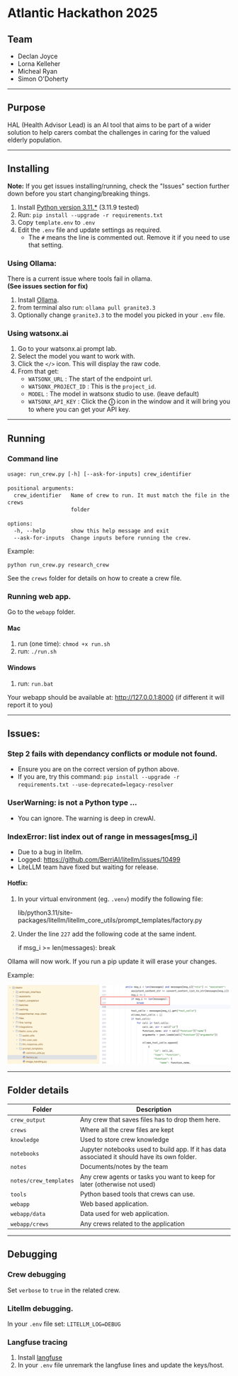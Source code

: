 # Atlantic Hackathon 2025

## Team

- Declan Joyce
- Lorna Kelleher
- Micheal Ryan
- Simon O'Doherty

---
## Purpose

HAL (Health Advisor Lead) is an AI tool that aims to be part of a wider solution to help carers combat the challenges in caring for the valued elderly population.

---
## Installing

**Note:** If you get issues installing/running, check the "Issues" section further down before you start changing/breaking things. 

1. Install [Python version 3.11.*](https://www.python.org/downloads/) (3.11.9 tested)
2. Run: `pip install --upgrade -r requirements.txt`
3. Copy `template.env` to `.env`
4. Edit the `.env` file and update settings as required. 
   - The `#` means the line is commented out. Remove it if you need to use that setting.

### Using Ollama: 
There is a current issue where tools fail in ollama.<br>
**(See issues section for fix)**

1. Install [Ollama](https://ollama.com).
2. from terminal also run: `ollama pull granite3.3`
3. Optionally change `granite3.3` to the model you picked in your `.env` file.

### Using watsonx.ai 
1. Go to your watsonx.ai prompt lab.
2. Select the model you want to work with.
3. Click the `</>` icon. This will display the raw code.
4. From that get: 
   - `WATSONX_URL` : The start of the endpoint url.
   - `WATSONX_PROJECT_ID` : This is the `project_id`. 
   - `MODEL` : The model in watsonx studio to use. (leave default)
   - `WATSONX_API_KEY` : Click the **ⓘ** icon in the window and it will bring you to where you can get your API key. 

---
## Running

### Command line


    usage: run_crew.py [-h] [--ask-for-inputs] crew_identifier
    
    positional arguments:
      crew_identifier   Name of crew to run. It must match the file in the crews
                        folder
    
    options:
      -h, --help        show this help message and exit
      --ask-for-inputs  Change inputs before running the crew.


Example: 

    python run_crew.py research_crew

See the `crews` folder for details on how to create a crew file.

### Running web app.
Go to the `webapp` folder.

#### Mac
1. run (one time): `chmod +x run.sh`
2. run: `./run.sh`

#### Windows
1. run: `run.bat`
 
Your webapp should be available at:  http://127.0.0.1:8000 (if different it will report it to you)

---
## Issues:

### Step 2 fails with dependancy conflicts or module not found.
- Ensure you are on the correct version of python above.
- If you are, try this command: `pip install --upgrade -r requirements.txt --use-deprecated=legacy-resolver`

### UserWarning: <built-in function callable> is not a Python type ...
- You can ignore. The warning is deep in crewAI. 

###  IndexError: list index out of range in messages[msg_i]
- Due to a bug in litellm. 
- Logged: https://github.com/BerriAI/litellm/issues/10499
- LiteLLM team have fixed but waiting for release. 

#### Hotfix:
1. In your virtual environment (eg. `.venv`) modify the following file:
    

    lib/python3.11/site-packages/litellm/litellm_core_utils/prompt_templates/factory.py

2. Under the line `227` add the following code at the same indent.


    if msg_i >= len(messages):
        break

Ollama will now work. If you run a pip update it will erase your changes.

Example:

<img src="litellm_hotfix.png">

---
## Folder details

| Folder                 | Description                                                                                   |
|------------------------|-----------------------------------------------------------------------------------------------|
| `crew_output`          | Any crew that saves files has to drop them here.                                              | 
| `crews`                | Where all the crew files are kept                                                             |
| `knowledge`            | Used to store crew knowledge                                                                  |
| `notebooks`            | Jupyter notebooks used to build app. If it has data associated it should have its own folder. |
| `notes`                | Documents/notes by the team                                                                   |
| `notes/crew_templates` | Any crew agents or tasks you want to keep for later (otherwise not used)                      | 
| `tools`                | Python based tools that crews can use.                                                        |
| `webapp`               | Web based application.                                                                        |
| `webapp/data`          | Data used for web application.                                                                |
| `webapp/crews`         | Any crews related to the application                                                          |

---
## Debugging

### Crew debugging
Set `verbose` to `true` in the related crew. 

### Litellm debugging.
In your `.env` file set: `LITELLM_LOG=DEBUG`

### Langfuse tracing

1. Install [langfuse](https://langfuse.com/docs/get-started)
2. In your `.env` file unremark the langfuse lines and update the keys/host.
